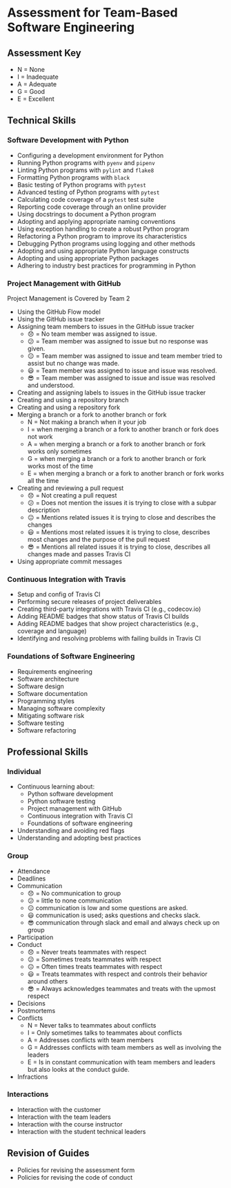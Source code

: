 # Assessment for Team-Based Software Engineering

## Assessment Key

* N = None
* I = Inadequate
* A = Adequate
* G = Good
* E = Excellent

## Technical Skills

### Software Development with Python

* Configuring a development environment for Python
* Running Python programs with `pyenv` and `pipenv`
* Linting Python programs with `pylint` and `flake8`
* Formatting Python programs with `black`
* Basic testing of Python programs with `pytest`
* Advanced testing of Python programs with `pytest`
* Calculating code coverage of a `pytest` test suite
* Reporting code coverage through an online provider
* Using docstrings to document a Python program
* Adopting and applying appropriate naming conventions
* Using exception handling to create a robust Python program
* Refactoring a Python program to improve its characteristics
* Debugging Python programs using logging and other methods
* Adopting and using appropriate Python language constructs
* Adopting and using appropriate Python packages
* Adhering to industry best practices for programming in Python

### Project Management with GitHub

Project Management is Covered by Team 2

* Using the GitHub Flow model
* Using the GitHub issue tracker
* Assigning team members to issues in the GitHub issue tracker
  * :disappointed: = No team member was assigned to issue.
  * :confused: = Team member was assigned to issue but no response was given.
  * :neutral_face: = Team member was assigned to issue and team member tried to assist
  but no change was made.
  * :smiley: = Team member was assigned to issue and issue was resolved.
  * :sunglasses: = Team member was assigned to issue and issue was resolved and understood.
* Creating and assigning labels to issues in the GitHub issue tracker
* Creating and using a repository branch
* Creating and using a repository fork
* Merging a branch or a fork to another branch or fork
  * N = Not making a branch when it your job
  * I = when merging a branch or a fork to another branch or fork does not work
  * A = when merging a branch or a fork to another branch or fork works only sometimes
  * G = when merging a branch or a fork to another branch or fork works most of
  the time
  * E = when merging a branch or a fork to another branch or fork works all the
  time
* Creating and reviewing a pull request
  * :disappointed: = Not creating a pull request
  * :confused: = Does not mention the issues it is trying to close with a subpar
   description
  * :neutral_face: = Mentions related issues it is trying to close and describes
   the changes
  * :smiley: = Mentions most related issues it is trying to close, describes most
   changes and the purpose of the pull request
  * :sunglasses: = Mentions all related issues it is trying to close, describes
  all changes made and passes Travis CI
* Using appropriate commit messages

### Continuous Integration with Travis

* Setup and config of Travis CI
* Performing secure releases of project deliverables
* Creating third-party integrations with Travis CI (e.g., codecov.io)
* Adding README badges that show status of Travis CI builds
* Adding README badges that show project characteristics (e.g., coverage and
  language)
* Identifying and resolving problems with failing builds in Travis CI

### Foundations of Software Engineering

* Requirements engineering
* Software architecture
* Software design
* Software documentation
* Programming styles
* Managing software complexity
* Mitigating software risk
* Software testing
* Software refactoring

## Professional Skills

### Individual

* Continuous learning about:
  * Python software development
  * Python software testing
  * Project management with GitHub
  * Continuous integration with Travis CI
  * Foundations of software engineering
* Understanding and avoiding red flags
* Understanding and adopting best practices

### Group

* Attendance
* Deadlines
* Communication
  * :disappointed: = No communication to group
  * :confused: = little to none communication
  * :neutral_face: communication is low and some questions are asked.
  * :smiley: communication is used; asks questions and checks slack.
  * :sunglasses: communication through slack and email and always check up on group
* Participation
* Conduct
  * :disappointed: = Never treats teammates with respect
  * :confused: = Sometimes treats teammates with respect
  * :neutral_face: = Often times treats teammates with respect
  * :smiley: = Treats teammates with respect and controls their behavior around others
  * :sunglasses: = Always acknowledges teammates and treats with the upmost respect
* Decisions
* Postmortems
* Conflicts
  * N = Never talks to teammates about conflicts
  * I = Only sometimes talks to teammates about conflicts
  * A = Addresses conflicts with team members
  * G = Addresses conflicts with team members as well as involving the leaders
  * E = Is in constant communication with team members and leaders but also looks
  at the conduct guide.
* Infractions

### Interactions

* Interaction with the customer
* Interaction with the team leaders
* Interaction with the course instructor
* Interaction with the student technical leaders

## Revision of Guides

* Policies for revising the assessment form
* Policies for revising the code of conduct

